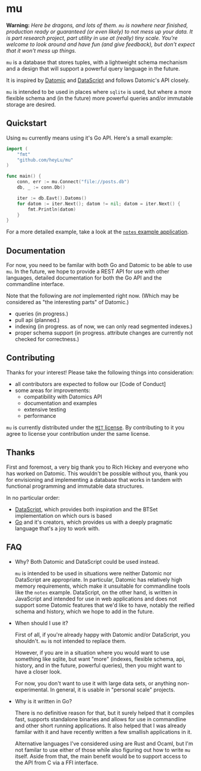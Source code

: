 # mu

**Warning:** *Here be dragons, and lots of them.  `mu` is nowhere near
finished, production ready or guaranteed (or even likely) to not mess
up your data.  It is part research project, part utility in use at
(really) tiny scale.  You're welcome to look around and have fun (and
give feedback), but don't expect that it won't mess up things.*

`mu` is a database that stores tuples, with a lightweight schema mechanism
and a design that will support a powerful query language in the future.

It is inspired by [Datomic](http://datomic.com) and [DataScript](https://github.com/tonsky/datascript)
and follows Datomic's API closely.

`mu` is intended to be used in places where `sqlite` is used, but where a
more flexible schema and (in the future) more powerful queries and/or immutable
storage are desired.

## Quickstart

Using `mu` currently means using it's Go API.  Here's a small example:

```go
import (
    "fmt"
    "github.com/heyLu/mu"
)

func main() {
    conn, err := mu.Connect("file://posts.db")
    db, _ := conn.Db()

    iter := db.Eavt().Datoms()
    for datom := iter.Next(); datom != nil; datom = iter.Next() {
        fmt.Println(datom)
    }
}
```

For a more detailed example, take a look at the [`notes` example application](./cmd/notes/notes.go).

## Documentation

For now, you need to be familar with both Go and Datomic to be able to use
`mu`.  In the future, we hope to provide a REST API for use with other
languages, detailed documentation for both the Go API and the commandline
interface.

Note that the following are *not* implemented right now.  (Which may be
considered as "the interesting parts" of Datomic.)

- queries (in progress.)
- pull api (planned.)
- indexing (in progress.  as of now, we can only read segmented indexes.)
- proper schema support (in progress.  attribute changes are currently
    not checked for correctness.)

## Contributing

Thanks for your interest!  Please take the following things into consideration:

- all contributors are expected to follow our [Code of Conduct]
- some areas for improvements:
    - compatibility with Datomics API
    - documentation and examples
    - extensive testing
    - performance

`mu` is currently distributed under the [`MIT` license](./LICENSE).  By
contributing to it you agree to license your contribution under the same
license.

## Thanks

First and foremost, a very big thank you to Rich Hickey and everyone who
has worked on Datomic.  This wouldn't be possible without you, thank you
for envisioning and implementing a database that works in tandem with
functional programming and immutable data structures.

In no particular order:

- [DataScript](https://github.com/tonsky/datascript), which provides both
    inspiration and the BTSet implementation on which ours is based
- [Go](https://golang.org) and it's creators, which provides us with a
    deeply pragmatic language that's a joy to work with.

## FAQ

- Why?  Both Datomic and DataScript could be used instead.

    `mu` is intended to be used in situations were neither Datomic nor
    DataScript are appropriate.  In particular, Datomic has relatively
    high memory requirements, which make it unsuitable for commandline
    tools like the `notes` example.  DataScript, on the other hand, is
    written in JavaScript and intended for use in web applications and
    does not support some Datomic features that we'd like to have, notably
    the reified schema and history, which we hope to add in the future.
- When should I use it?

    First of all, if you're already happy with Datomic and/or DataScript,
    you shouldn't.  `mu` is not intended to replace them.

    However, if you are in a situation where you would want to use
    something like sqlite, but want "more" (indexes, flexible schema,
    api, history, and in the future, powerful queries), then you
    might want to have a closer look.

    For now, you don't want to use it with large data sets, or anything
    non-experimental.  In general, it is usable in "personal scale"
    projects.
- Why is it written in Go?

    There is no definitive reason for that, but it surely helped that it
    compiles fast, supports standalone binaries and allows for use in
    commandline and other short running applications.  It also helped
    that I was already familar with it and have recently written a few
    smallish applications in it.

    Alternative languages I've considered using are Rust and Ocaml,
    but I'm not familar to use either of those while also figuring out
    how to write `mu` itself.  Aside from that, the main benefit would
    be to support access to the API from C via a FFI interface.

